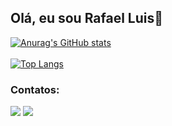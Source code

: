 ## Olá, eu sou Rafael Luis👋

[![Anurag's GitHub stats](https://github-readme-stats.vercel.app/api?username=rafaelluiis2315&count_private=true&show_icons=true&theme=dracula&locale=pt-br)](https://github.com/anuraghazra/github-readme-stats)  
\
[![Top Langs](https://github-readme-stats.vercel.app/api/top-langs/?username=rafaelluiis2315&layout=compact&card_width=445&theme=dracula&locale=pt-br)](https://github.com/anuraghazra/github-readme-stats) 


### Contatos:

<div>
<a href = "mailto:rafael.luisbarreto23@gmail.com"><img src="https://img.shields.io/badge/Gmail-D14836?style=for-the-badge&logo=gmail&logoColor=white" target="_blank"></a>
<a href="https://www.linkedin.com/in/rafael-luis-817340230/" target="_blank"><img src="https://img.shields.io/badge/-LinkedIn-%230077B5?style=for-the-badge&logo=linkedin&logoColor=white" target="_blank"></a>   
</div>
